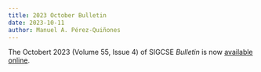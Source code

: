 ```yaml
---
title: 2023 October Bulletin
date: 2023-10-11
author: Manuel A. Pérez-Quiñones
---
```


The Octobert 2023 (Volume 55, Issue 4) of SIGCSE _Bulletin_ is now [available online]({{"/about/bulletin/bulletin.55.4.pdf"|absolute_url}}).